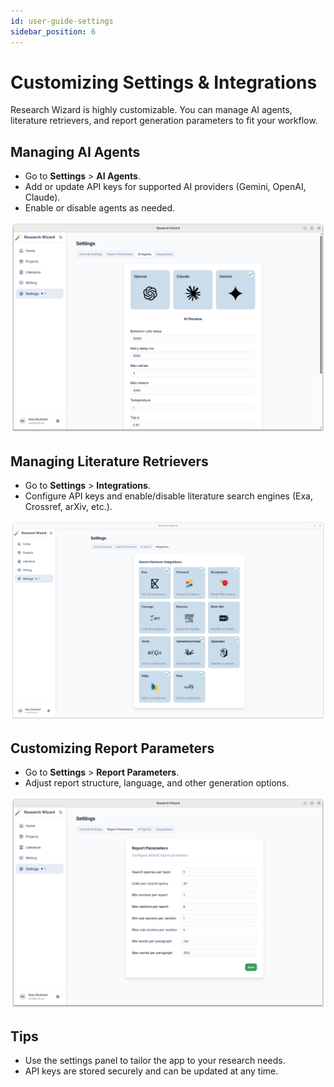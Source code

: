 ```yaml
---
id: user-guide-settings
sidebar_position: 6
---
```


# Customizing Settings & Integrations

Research Wizard is highly customizable. You can manage AI agents, literature retrievers, and report generation parameters to fit your workflow.

## Managing AI Agents

- Go to **Settings** > **AI Agents**.
- Add or update API keys for supported AI providers (Gemini, OpenAI, Claude).
- Enable or disable agents as needed.

![AI agents management](../../static/img/user-guide/Settings%20-%20AI%20agents%20management.png)

## Managing Literature Retrievers

- Go to **Settings** > **Integrations**.
- Configure API keys and enable/disable literature search engines (Exa, Crossref, arXiv, etc.).

![Integrations management](../../static/img/user-guide/Settings%20-%20Integrations%20management.png)

## Customizing Report Parameters

- Go to **Settings** > **Report Parameters**.
- Adjust report structure, language, and other generation options.

![Report parameters](../../static/img/user-guide/Settings%20-%20Report%20draft%20parameters.png)

## Tips
- Use the settings panel to tailor the app to your research needs.
- API keys are stored securely and can be updated at any time. 